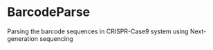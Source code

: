 # BarcodeParse
Parsing the barcode sequences in CRISPR-Case9 system  using Next-generation sequencing
